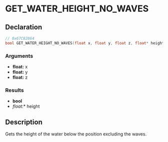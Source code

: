 # GET_WATER_HEIGHT_NO_WAVES

## Declaration
```cpp
// 0x67C82864
bool GET_WATER_HEIGHT_NO_WAVES(float x, float y, float z, float* height);
```

### Arguments
- **float:** x
- **float:** y
- **float:** z

### Results
- **bool**
- **float*:** height

## Description
Gets the height of the water below the position excluding the waves.